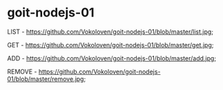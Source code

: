# goit-nodejs-01

LIST - https://github.com/Vokoloven/goit-nodejs-01/blob/master/list.jpg;

GET - https://github.com/Vokoloven/goit-nodejs-01/blob/master/get.jpg;

ADD - https://github.com/Vokoloven/goit-nodejs-01/blob/master/add.jpg;

REMOVE - https://github.com/Vokoloven/goit-nodejs-01/blob/master/remove.jpg;
